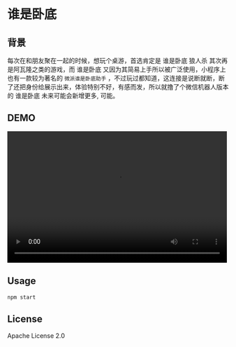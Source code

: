 # 谁是卧底

## 背景

每次在和朋友聚在一起的时候，想玩个桌游，首选肯定是 谁是卧底 狼人杀 其次再是阿瓦隆之类的游戏，而 谁是卧底 又因为其简易上手所以被广泛使用，小程序上也有一款较为著名的 `微派谁是卧底助手` ，不过玩过都知道，这连接是说断就断，断了还把身份给展示出来，体验特别不好，有感而发，所以就撸了个微信机器人版本的 谁是卧底 未来可能会新增更多, 可能。

## DEMO
<video src="./asset/demo.mp4" controls="controls" width="500" height="300">您的浏览器不支持播放该视频！</video>

## Usage
```bash
npm start
```

## License
Apache License 2.0
